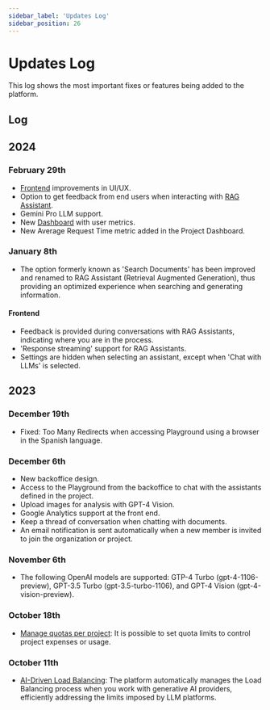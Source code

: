 ```yaml
---
sidebar_label: 'Updates Log'
sidebar_position: 26
---
```


# Updates Log

This log shows the most important fixes or features being added to the platform.

## Log

## 2024

### February 29th

* [Frontend](https://docs.saia.ai/Frontend) improvements in UI/UX.
* Option to get feedback from end users when interacting with [RAG Assistant](https://docs.saia.ai/RAG/Documents).
* Gemini Pro LLM support.
* New [Dashboard](https://docs.saia.ai/Backoffice#introduction) with user metrics.
* New Average Request Time metric added in the Project Dashboard.

### January 8th

* The option formerly known as 'Search Documents' has been improved and renamed to RAG Assistant (Retrieval Augmented Generation), thus providing an optimized experience when searching and generating information.

#### Frontend

* Feedback is provided during conversations with RAG Assistants, indicating where you are in the process.
* 'Response streaming' support for RAG Assistants.
* Settings are hidden when selecting an assistant, except when 'Chat with LLMs' is selected.


## 2023
### December 19th

* Fixed: Too Many Redirects when accessing Playground using a browser in the Spanish language.
  
### December 6th

* New backoffice design.
* Access to the Playground from the backoffice to chat with the assistants defined in the project.
* Upload images for analysis with GPT-4 Vision.
* Google Analytics support at the front end.
* Keep a thread of conversation when chatting with documents.
* An email notification is sent automatically when a new member is invited to join the organization or project.

### November 6th

* The following OpenAI models are supported: GTP-4 Turbo (gpt-4-1106-preview), GPT-3.5 Turbo (gpt-3.5-turbo-1106), and GPT-4 Vision (gpt-4-vision-preview).

### October 18th

* [Manage quotas per project](ManagingQuotasPerProject.md): It is possible to set quota limits to control project expenses
  or usage.

### October 11th

* [AI-Driven Load Balancing](AI-DrivenLoadBalancing.md): The platform automatically manages the Load Balancing process when you work with generative AI
  providers, efficiently addressing the limits imposed by LLM platforms.
